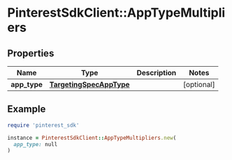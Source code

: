 # PinterestSdkClient::AppTypeMultipliers

## Properties

| Name | Type | Description | Notes |
| ---- | ---- | ----------- | ----- |
| **app_type** | [**TargetingSpecAppType**](TargetingSpecAppType.md) |  | [optional] |

## Example

```ruby
require 'pinterest_sdk'

instance = PinterestSdkClient::AppTypeMultipliers.new(
  app_type: null
)
```

